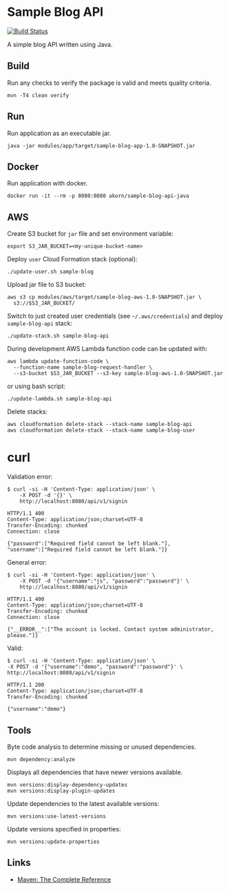 # Sample Blog API

[![Build Status](https://travis-ci.org/akornatskyy/sample-blog-api-java.svg?branch=master)](https://travis-ci.org/akornatskyy/sample-blog-api-java)

A simple blog API written using Java.

## Build

Run any checks to verify the package is valid and meets
quality criteria.

    mvn -T4 clean verify

## Run

Run application as an executable jar.

    java -jar modules/app/target/sample-blog-app-1.0-SNAPSHOT.jar

## Docker

Run application with docker.

    docker run -it --rm -p 8080:8080 akorn/sample-blog-api-java

## AWS

Create S3 bucket for `jar` file and set environment variable:

    export S3_JAR_BUCKET=<my-unique-bucket-name>

Deploy `user` Cloud Formation stack (optional):

    ./update-user.sh sample-blog

Upload jar file to S3 bucket:

    aws s3 cp modules/aws/target/sample-blog-aws-1.0-SNAPSHOT.jar \
      s3://$S3_JAR_BUCKET/

Switch to just created user credentials (see `~/.aws/credentials`)
and deploy `sample-blog-api` stack:

    ./update-stack.sh sample-blog-api

During development AWS Lambda function code can be updated with:

    aws lambda update-function-code \
      --function-name sample-blog-request-handler \
      --s3-bucket $S3_JAR_BUCKET --s3-key sample-blog-aws-1.0-SNAPSHOT.jar

or using bash script:

    ./update-lambda.sh sample-blog-api

Delete stacks:

    aws cloudformation delete-stack --stack-name sample-blog-api
    aws cloudformation delete-stack --stack-name sample-blog-user

# curl

Validation error:

    $ curl -si -H 'Content-Type: application/json' \
        -X POST -d '{}' \
        http://localhost:8080/api/v1/signin

    HTTP/1.1 400
    Content-Type: application/json;charset=UTF-8
    Transfer-Encoding: chunked
    Connection: close

    {"password":["Required field cannot be left blank."],
    "username":["Required field cannot be left blank."]}

General error:

    $ curl -si -H 'Content-Type: application/json' \
        -X POST -d '{"username":"js", "password":"password"}' \
        http://localhost:8080/api/v1/signin

    HTTP/1.1 400
    Content-Type: application/json;charset=UTF-8
    Transfer-Encoding: chunked
    Connection: close

    {"__ERROR__":["The account is locked. Contact system administrator, please."]}

Valid:

    $ curl -si -H 'Content-Type: application/json' \
    -X POST -d '{"username":"demo", "password":"password"}' \
    http://localhost:8080/api/v1/signin

    HTTP/1.1 200
    Content-Type: application/json;charset=UTF-8
    Transfer-Encoding: chunked

    {"username":"demo"}

## Tools

Byte code analysis to determine missing or unused
dependencies.

    mvn dependency:analyze

Displays all dependencies that have newer versions
available.

    mvn versions:display-dependency-updates
    mvn versions:display-plugin-updates

Update dependencies to the latest available versions:

    mvn versions:use-latest-versions

Update versions specified in properties:

    mvn versions:update-properties

## Links

- [Maven: The Complete Reference](http://books.sonatype.com/mvnref-book/reference/index.html)